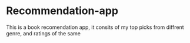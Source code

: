 # Recommendation-app
This is a book recomendation app, it consits of my top picks from diffrent genre, and ratings of the same
